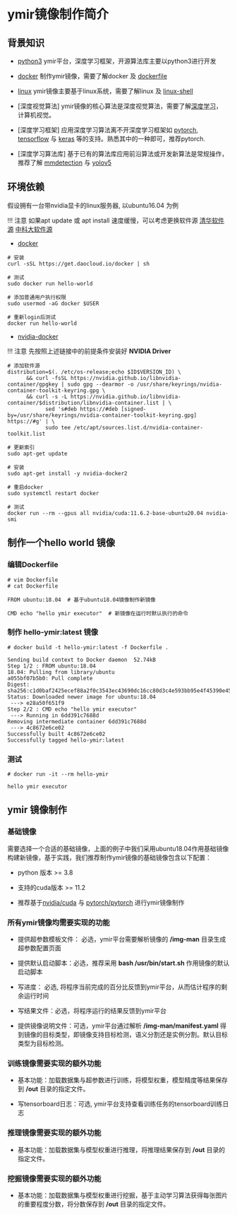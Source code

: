 # ymir镜像制作简介

## 背景知识

- [python3](https://www.runoob.com/python3/python3-tutorial.html) ymir平台，深度学习框架，开源算法库主要以python3进行开发

- [docker](https://www.runoob.com/docker/docker-tutorial.html) 制作ymir镜像，需要了解docker 及 [dockerfile](https://www.runoob.com/docker/docker-dockerfile.html)

- [linux](https://www.runoob.com/linux/linux-shell.html) ymir镜像主要基于linux系统，需要了解linux 及 [linux-shell](https://www.runoob.com/linux/linux-shell.html)

- [深度视觉算法] ymir镜像的核心算法是深度视觉算法，需要了解[深度学习](https://leonardoaraujosantos.gitbook.io/artificial-inteligence/machine_learning/deep_learning)， 计算机视觉。

- [深度学习框架] 应用深度学习算法离不开深度学习框架如 [pytorch](https://pytorch.org/), [tensorflow](https://tensorflow.google.cn/?hl=en) 与 [keras](https://keras.io/) 等的支持。熟悉其中的一种即可，推荐pytorch.

- [深度学习算法库] 基于已有的算法库应用前沿算法或开发新算法是常规操作，推荐了解 [mmdetection](https://github.com/open-mmlab/mmdetection) 与 [yolov5](https://github.com/ultralytics/yolov5)


## 环境依赖

假设拥有一台带nvidia显卡的linux服务器, 以ubuntu16.04 为例

!!! 注意
    如果apt update 或 apt install 速度缓慢，可以考虑更换软件源
    [清华软件源](https://mirrors.tuna.tsinghua.edu.cn/help/ubuntu/)
    [中科大软件源](http://mirrors.ustc.edu.cn/help/ubuntu.html)

- [docker](https://www.runoob.com/docker/ubuntu-docker-install.html)
```
# 安装
curl -sSL https://get.daocloud.io/docker | sh

# 测试
sudo docker run hello-world

# 添加普通用户执行权限
sudo usermod -aG docker $USER

# 重新login后测试
docker run hello-world
```

- [nvidia-docker](https://docs.nvidia.com/datacenter/cloud-native/container-toolkit/install-guide.html#installation-guide)

!!! 注意
    先按照上述链接中的前提条件安装好 **NVIDIA Driver**

```
# 添加软件源
distribution=$(. /etc/os-release;echo $ID$VERSION_ID) \
      && curl -fsSL https://nvidia.github.io/libnvidia-container/gpgkey | sudo gpg --dearmor -o /usr/share/keyrings/nvidia-container-toolkit-keyring.gpg \
      && curl -s -L https://nvidia.github.io/libnvidia-container/$distribution/libnvidia-container.list | \
            sed 's#deb https://#deb [signed-by=/usr/share/keyrings/nvidia-container-toolkit-keyring.gpg] https://#g' | \
            sudo tee /etc/apt/sources.list.d/nvidia-container-toolkit.list

# 更新索引
sudo apt-get update

# 安装
sudo apt-get install -y nvidia-docker2

# 重启docker
sudo systemctl restart docker

# 测试
docker run --rm --gpus all nvidia/cuda:11.6.2-base-ubuntu20.04 nvidia-smi
```

## 制作一个hello world 镜像

### 编辑Dockerfile

```
# vim Dockerfile
# cat Dockerfile

FROM ubuntu:18.04  # 基于ubuntu18.04镜像制作新镜像

CMD echo "hello ymir executor"  # 新镜像在运行时默认执行的命令
```

### 制作 hello-ymir:latest 镜像

```
# docker build -t hello-ymir:latest -f Dockerfile .

Sending build context to Docker daemon  52.74kB
Step 1/2 : FROM ubuntu:18.04
18.04: Pulling from library/ubuntu
a055bf07b5b0: Pull complete
Digest: sha256:c1d0baf2425ecef88a2f0c3543ec43690dc16cc80d3c4e593bb95e4f45390e45
Status: Downloaded newer image for ubuntu:18.04
 ---> e28a50f651f9
Step 2/2 : CMD echo "hello ymir executor"
 ---> Running in 6dd391c7688d
Removing intermediate container 6dd391c7688d
 ---> 4c8672e6ce02
Successfully built 4c8672e6ce02
Successfully tagged hello-ymir:latest
```

### 测试

```
# docker run -it --rm hello-ymir

hello ymir executor
```

## ymir 镜像制作

### 基础镜像

需要选择一个合适的基础镜像，上面的例子中我们采用ubuntu18.04作用基础镜像构建新镜像，基于实践，我们推荐制作ymir镜像的基础镜像包含以下配置：

- python 版本 >= 3.8

- 支持的cuda版本 >= 11.2

- 推荐基于[nvidia/cuda](https://hub.docker.com/r/nvidia/cuda/tags) 与 [pytorch/pytorch](https://hub.docker.com/r/pytorch/pytorch/tags) 进行ymir镜像制作

### 所有ymir镜像均需要实现的功能

- 提供超参数模板文件： 必选，ymir平台需要解析镜像的 **/img-man** 目录生成超参数配置页面

- 提供默认启动脚本：必选，推荐采用 **bash /usr/bin/start.sh** 作用镜像的默认启动脚本

- 写进度： 必选, 将程序当前完成的百分比反馈到ymir平台，从而估计程序的剩余运行时间

- 写结果文件：必选，将程序运行的结果反馈到ymir平台

- 提供镜像说明文件：可选，ymir平台通过解析 **/img-man/manifest.yaml** 得到镜像的目标类型，即镜像支持目标检测，语义分割还是实例分割。默认目标类型为目标检测。

### 训练镜像需要实现的额外功能

- 基本功能：加载数据集与超参数进行训练，将模型权重，模型精度等结果保存到 **/out** 目录的指定文件。

- 写tensorboard日志：可选, ymir平台支持查看训练任务的tensorboard训练日志

### 推理镜像需要实现的额外功能

- 基本功能：加载数据集与模型权重进行推理，将推理结果保存到 **/out** 目录的指定文件。

### 挖掘镜像需要实现的额外功能

- 基本功能：加载数据集与模型权重进行挖掘，基于主动学习算法获得每张图片的重要程度分数，将分数保存到 **/out** 目录的指定文件。
